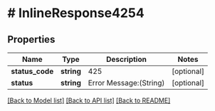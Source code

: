 # # InlineResponse4254

## Properties

Name | Type | Description | Notes
------------ | ------------- | ------------- | -------------
**status_code** | **string** | 425 | [optional]
**status** | **string** | Error Message:(String) | [optional]

[[Back to Model list]](../../README.md#models) [[Back to API list]](../../README.md#endpoints) [[Back to README]](../../README.md)
